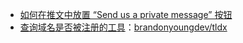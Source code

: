 - [如何在推文中放置 “Send us a private message” 按钮](https://hackernoon.com/how-to-put-a-send-us-a-private-message-button-in-a-tweet-e91b34qq)
- [查询域名是否被注册的工具](https://x.com/LuoSays/status/1934460998422794638)：[brandonyoungdev/tldx](https://github.com/brandonyoungdev/tldx)